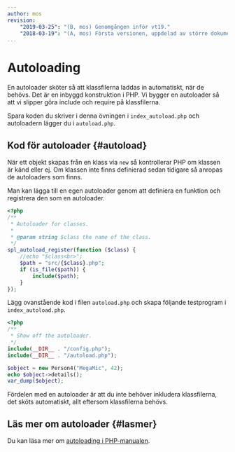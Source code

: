 ```yaml
---
author: mos
revision:
    "2019-03-25": "(B, mos) Genomgången inför vt19."
    "2018-03-19": "(A, mos) Första versionen, uppdelad av större dokument."
...
```

Autoloading
==================================

En autoloader sköter så att klassfilerna laddas in automatiskt, när de behövs. Det är en inbyggd konstruktion i PHP. Vi bygger en autoloader så att vi slipper göra include och require på klassfilerna.

Spara koden du skriver i denna övningen i `index_autoload.php` och autoloadern lägger du i `autoload.php`.



Kod för autoloader {#autoload}
----------------------------------

När ett objekt skapas från en klass via `new` så kontrollerar PHP om klassen är känd eller ej. Om klassen inte finns definierad sedan tidigare så anropas de autoloaders som finns.

Man kan lägga till en egen autoloader genom att definiera en funktion och registrera den som en autoloader.

```php
<?php
/**
 * Autoloader for classes.
 *
 * @param string $class the name of the class.
 */
spl_autoload_register(function ($class) {
    //echo "$class<br>";
    $path = "src/{$class}.php";
    if (is_file($path)) {
        include($path);
    }
});
```

Lägg ovanstående kod i filen `autoload.php` och skapa följande testprogram i `index_autoload.php`.

```php
<?php
/**
 * Show off the autoloader.
 */
include(__DIR__ . "/config.php");
include(__DIR__ . "/autoload.php");

$object = new Person4("MegaMic", 42);
echo $object->details();
var_dump($object);
```

Fördelen med en autoloader är att du inte behöver inkludera klassfilerna, det sköts automatiskt, allt eftersom klassfilerna behövs.



Läs mer om autoloader {#lasmer}
----------------------------------

Du kan läsa mer om [autoloading i PHP-manualen](https://www.php.net/manual/en/language.oop5.autoload.php).
